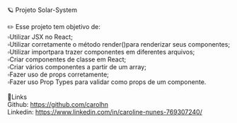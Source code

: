 🪐 Projeto Solar-System<br>



✏️ Esse projeto tem objetivo de: <br>
▫️Utilizar JSX no React;<br>
▫️Utilizar corretamente o método render()para renderizar seus componentes;<br>
▫️Utilizar importpara trazer componentes em diferentes arquivos;<br>
▫️Criar componentes de classe em React;<br>
▫️Criar vários componentes a partir de um array;<br>
▫️Fazer uso de props corretamente;<br>
▫️Fazer uso Prop Types para validar como props de um componente.<br>
<br>
🔗️Links<br>
Github: https://github.com/carolhn <br>
Linkedin: https://www.linkedin.com/in/caroline-nunes-769307240/

